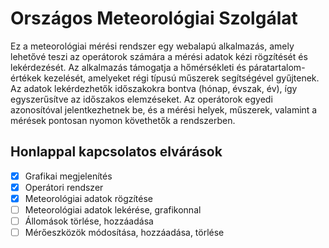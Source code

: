 # Országos Meteorológiai Szolgálat

Ez a meteorológiai mérési rendszer egy webalapú alkalmazás, amely lehetővé teszi az operátorok számára a mérési adatok kézi rögzítését és lekérdezését. Az alkalmazás támogatja a hőmérsékleti és páratartalom-értékek kezelését, amelyeket régi típusú műszerek segítségével gyűjtenek. Az adatok lekérdezhetők időszakokra bontva (hónap, évszak, év), így egyszerűsítve az időszakos elemzéseket. Az operátorok egyedi azonosítóval jelentkezhetnek be, és a mérési helyek, műszerek, valamint a mérések pontosan nyomon követhetők a rendszerben.

## Honlappal kapcsolatos elvárások

- [X] Grafikai megjelenítés
- [x] Operátori rendszer
- [x] Meteorológiai adatok rögzítése
- [ ] Meteorológiai adatok lekérése, grafikonnal
- [ ] Állomások törlése, hozzáadása
- [ ] Mérőeszközök módosítása, hozzáadása, törlése
